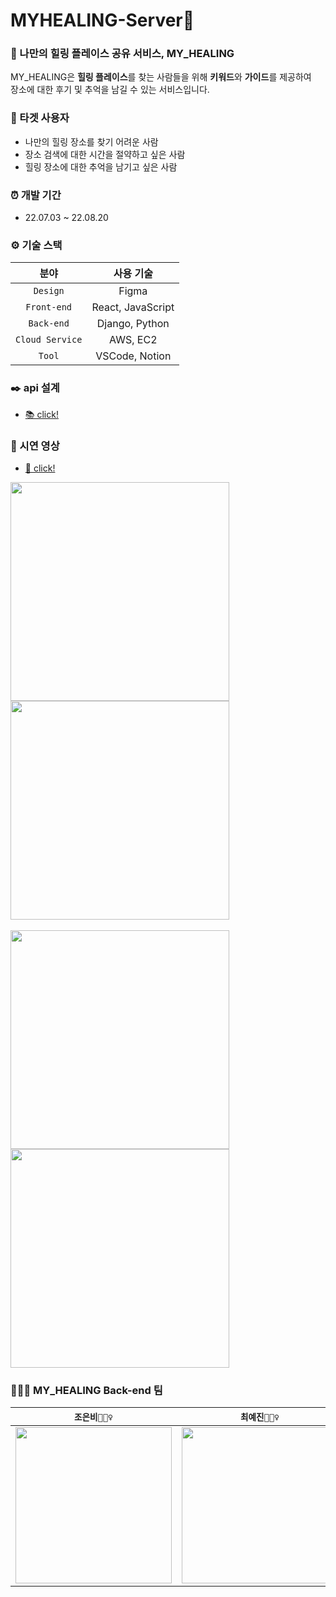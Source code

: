 # MYHEALING-Server🌿

### 🌿 나만의 힐링 플레이스 공유 서비스, MY_HEALING
MY_HEALING은 **힐링 플레이스**를 찾는 사람들을 위해 **키워드**와 **가이드**를 제공하여  
장소에 대한 후기 및 추억을 남길 수 있는 서비스입니다.

### 👀 타겟 사용자
- 나만의 힐링 장소를 찾기 어려운 사람
- 장소 검색에 대한 시간을 절약하고 싶은 사람
- 힐링 장소에 대한 추억을 남기고 싶은 사람

### ⏰ 개발 기간
- 22.07.03 ~ 22.08.20

### ⚙️ 기술 스택
| 분야 | 사용 기술 | 
|:------:|:------:|
|`Design`|Figma|
|`Front-end`|React, JavaScript|
|`Back-end`|Django, Python|
|`Cloud Service`|AWS, EC2|
|`Tool`|VSCode, Notion|

### ✒️ api 설계 
- [📚 click!](https://documenter.getpostman.com/view/18748955/VVBWT5st)

### 📸 시연 영상
- [🎥 click!](https://drive.google.com/file/d/1xmaTQziAHwl4NgY2w283t1FlVgwLjdcQ/view?usp=sharing)
<div><img width=350 src="https://user-images.githubusercontent.com/98384956/188569908-57138de9-0eb5-46f7-bdb7-8d9ce644f148.jpg">
<img width=350 src="https://user-images.githubusercontent.com/98384956/188569932-fe69971b-3a36-4592-927e-efdbc3f3d8d3.jpg"></div>
<br>
<div><img width=350 src="https://user-images.githubusercontent.com/98384956/188570383-17a20499-0b84-41d4-8e45-f38baa929857.jpg">
<img width=350 src="https://user-images.githubusercontent.com/98384956/188570388-f2d9929c-f7d2-48a4-ade8-091a880cd030.jpg"></div>


### 🧙🏻‍♀️ MY_HEALING Back-end 팀
| `조은비🧛🏻‍♀️` | `최예진🧚🏻‍♀️` | 
|:------:|:------:|
|[<img width=250 src="https://user-images.githubusercontent.com/98384956/188566822-dd9dce2b-0ba5-4792-832d-94cf65c6f7af.png">](https://github.com/tigowler)|[<img width=250 src="https://user-images.githubusercontent.com/98384956/188566870-3dd2e374-42b4-4f95-952a-78386fa60bda.png">](https://github.com/OaYenn)|
